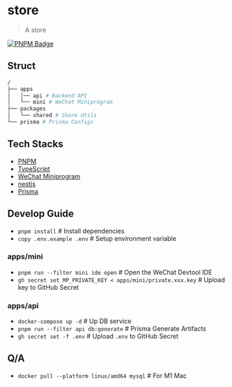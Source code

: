 # store

> A store

[![PNPM Badge](https://img.shields.io/badge/developed%20by-pnpm-black)](https://pnpm.io/)

<!--
TODO:
## Features

![体验版二维码](apps/mini/shots/mini-trial-qrcode.jpeg)
-->

## Struct

```bash
/
├── apps
│   │── api # Backend API
│   └── mini # WeChat Miniprogram
├── packages
│   └── shared # Share Utils
└── prisma # Prisma Configs
```

## Tech Stacks

- [PNPM](https://pnpm.io/)
- [TypeScript](https://www.typescriptlang.org/)
- [WeChat Miniprogram](https://developers.weixin.qq.com/miniprogram/dev/framework/)
- [nestjs](https://nestjs.com/)
- [Prisma](https://www.prisma.io/)

## Develop Guide

- `pnpm install` # Install dependencies
- `copy .env.example .env` # Setup environment variable

### apps/mini

- `pnpm run --filter mini ide open` # Open the WeChat Devtool IDE
- `gh secret set MP_PRIVATE_KEY < apps/mini/private.xxx.key` # Upload key to GitHub Secret

### apps/api

- `docker-compose up -d` # Up DB service
- `pnpm run --filter api db:generate` # Prisma Generate Artifacts
- `gh secret set -f .env` # Upload `.env` to GitHub Secret

## Q/A

- `docker pull --platform linux/amd64 mysql` # For M1 Mac

<!--
TODO:

## CI/CD

-->

